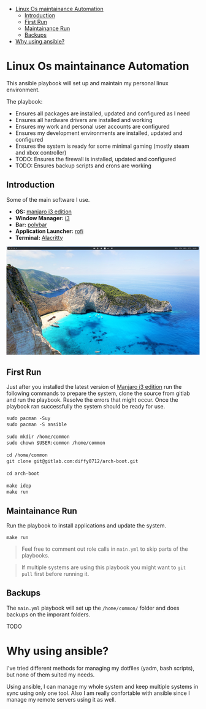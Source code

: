 <!-- TOC -->

- [Linux Os maintainance Automation](#linux-os-maintainance-automation)
    - [Introduction](#introduction)
    - [First Run](#first-run)
    - [Maintainance Run](#maintainance-run)
    - [Backups](#backups)
- [Why using ansible?](#why-using-ansible)

<!-- /TOC -->
# Linux Os maintainance Automation

This ansible playbook will set up and maintain my personal linux environment.

The playbook:

- Ensures all packages are installed, updated and configured as I need
- Ensures all hardware drivers are installed and working
- Ensures my work and personal user accounts are configured
- Ensures my development environments are installed, updated and configured
- Ensures the system is ready for some minimal gaming (mostly steam and xbox controller)
- TODO: Ensures the firewall is installed, updated and configured
- TODO: Ensures backup scripts and crons are working

## Introduction

Some of the main software I use.

- **OS:** [manjaro i3 edition](https://manjaro.org/download/#i3)
- **Window Manager:** [i3](https://i3wm.org/)
- **Bar:** [polybar](https://github.com/polybar/polybar)
- **Application Launcher:** [rofi](https://github.com/davatorium/rofi)
- **Terminal:** [Alacritty](https://alacritty.org/)

![](screenshots/desktop.png)

## First Run
Just after you installed the latest version of [Manjaro i3 edition](https://manjaro.org/download/#i3) run the following commands to prepare the system, clone the source from gitlab and run the playbook. Resolve the errors that might occur.
Once the playbook ran successfully the system should be ready for use. 

```
sudo pacman -Suy
sudo pacman -S ansible

sudo mkdir /home/common
sudo chown $USER:common /home/common

cd /home/common
git clone git@gitlab.com:diffy0712/arch-boot.git

cd arch-boot

make idep
make run
```

## Maintainance Run

Run the playbook to install applications and update the system. 

```
make run
```

> Feel free to comment out role calls in `main.yml` to skip parts of the playbooks.  

> If multiple systems are using this playbook you might want to `git pull` first before running it.


## Backups

The `main.yml` playbook will set up the `/home/common/` folder and does backups on the imporant folders.

TODO


# Why using ansible?

I've tried different methods for managing my dotfiles (yadm, bash scripts), but none of them suited my needs. 

Using ansible, I can manage my whole system and keep multiple systems in sync using only one tool.
Also I am really confortable with ansible since I manage my remote servers using it as well.